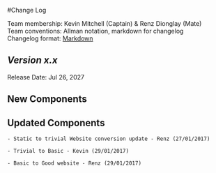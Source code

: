 #Change Log

Team membership:  Kevin Mitchell (Captain) & Renz Dionglay (Mate)  
Team conventions: Allman notation, markdown for changelog  
Changelog format: [Markdown](https://github.com/adam-p/markdown-here/wiki/Markdown-Cheatsheet) 

## *Version x.x*

Release Date: Jul 26, 2027

## New Components

## Updated Components

    - Static to trivial Website conversion update - Renz (27/01/2017)

    - Trivial to Basic - Kevin (29/01/2017)

    - Basic to Good website - Renz (29/01/2017)

